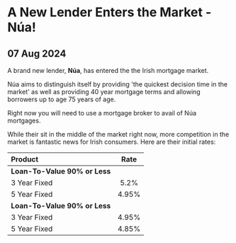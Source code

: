 # A New Lender Enters the Market - Núa!
## 07 Aug 2024


A brand new lender, **Núa**, has entered the the Irish mortgage market.

Núa aims to distinguish itself by providing 'the quickest decision time in the market' as well as providing 40 year mortgage terms and allowing borrowers up to age 75 years of age. 

Right now you will need to use a mortgage broker to avail of Núa mortgages. 

While their sit in the middle of the market right now, more competition in the market is fantastic news for Irish consumers. Here are their initial rates:



| Product | Rate |
| :--- | :----: |
| **Loan-To-Value 90% or Less** | | |
| 3 Year Fixed | 5.2% |
| 5 Year Fixed | 4.95% |
| **Loan-To-Value 90% or Less** | | |
| 3 Year Fixed | 4.95% |
| 5 Year Fixed | 4.85% |
